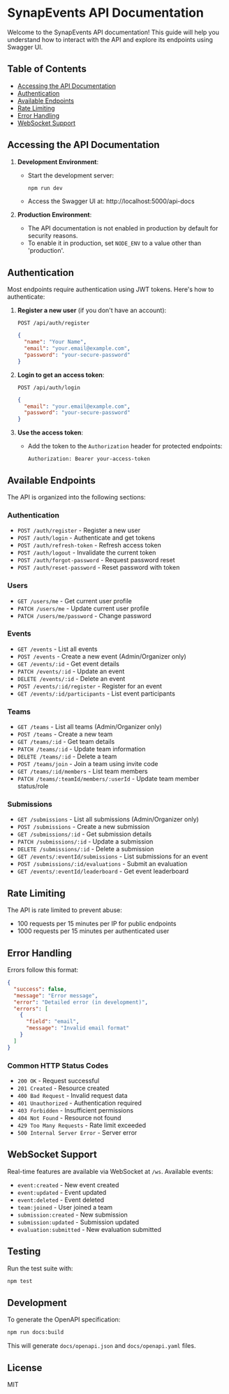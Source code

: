 # SynapEvents API Documentation

Welcome to the SynapEvents API documentation! This guide will help you understand how to interact with the API and explore its endpoints using Swagger UI.

## Table of Contents
- [Accessing the API Documentation](#accessing-the-api-documentation)
- [Authentication](#authentication)
- [Available Endpoints](#available-endpoints)
- [Rate Limiting](#rate-limiting)
- [Error Handling](#error-handling)
- [WebSocket Support](#websocket-support)

## Accessing the API Documentation

1. **Development Environment**:
   - Start the development server:
     ```bash
     npm run dev
     ```
   - Access the Swagger UI at: http://localhost:5000/api-docs

2. **Production Environment**:
   - The API documentation is not enabled in production by default for security reasons.
   - To enable it in production, set `NODE_ENV` to a value other than 'production'.

## Authentication

Most endpoints require authentication using JWT tokens. Here's how to authenticate:

1. **Register a new user** (if you don't have an account):
   ```http
   POST /api/auth/register
   ```
   ```json
   {
     "name": "Your Name",
     "email": "your.email@example.com",
     "password": "your-secure-password"
   }
   ```

2. **Login to get an access token**:
   ```http
   POST /api/auth/login
   ```
   ```json
   {
     "email": "your.email@example.com",
     "password": "your-secure-password"
   }
   ```

3. **Use the access token**:
   - Add the token to the `Authorization` header for protected endpoints:
     ```
     Authorization: Bearer your-access-token
     ```

## Available Endpoints

The API is organized into the following sections:

### Authentication
- `POST /auth/register` - Register a new user
- `POST /auth/login` - Authenticate and get tokens
- `POST /auth/refresh-token` - Refresh access token
- `POST /auth/logout` - Invalidate the current token
- `POST /auth/forgot-password` - Request password reset
- `POST /auth/reset-password` - Reset password with token

### Users
- `GET /users/me` - Get current user profile
- `PATCH /users/me` - Update current user profile
- `PATCH /users/me/password` - Change password

### Events
- `GET /events` - List all events
- `POST /events` - Create a new event (Admin/Organizer only)
- `GET /events/:id` - Get event details
- `PATCH /events/:id` - Update an event
- `DELETE /events/:id` - Delete an event
- `POST /events/:id/register` - Register for an event
- `GET /events/:id/participants` - List event participants

### Teams
- `GET /teams` - List all teams (Admin/Organizer only)
- `POST /teams` - Create a new team
- `GET /teams/:id` - Get team details
- `PATCH /teams/:id` - Update team information
- `DELETE /teams/:id` - Delete a team
- `POST /teams/join` - Join a team using invite code
- `GET /teams/:id/members` - List team members
- `PATCH /teams/:teamId/members/:userId` - Update team member status/role

### Submissions
- `GET /submissions` - List all submissions (Admin/Organizer only)
- `POST /submissions` - Create a new submission
- `GET /submissions/:id` - Get submission details
- `PATCH /submissions/:id` - Update a submission
- `DELETE /submissions/:id` - Delete a submission
- `GET /events/:eventId/submissions` - List submissions for an event
- `POST /submissions/:id/evaluations` - Submit an evaluation
- `GET /events/:eventId/leaderboard` - Get event leaderboard

## Rate Limiting

The API is rate limited to prevent abuse:
- 100 requests per 15 minutes per IP for public endpoints
- 1000 requests per 15 minutes per authenticated user

## Error Handling

Errors follow this format:
```json
{
  "success": false,
  "message": "Error message",
  "error": "Detailed error (in development)",
  "errors": [
    {
      "field": "email",
      "message": "Invalid email format"
    }
  ]
}
```

### Common HTTP Status Codes
- `200 OK` - Request successful
- `201 Created` - Resource created
- `400 Bad Request` - Invalid request data
- `401 Unauthorized` - Authentication required
- `403 Forbidden` - Insufficient permissions
- `404 Not Found` - Resource not found
- `429 Too Many Requests` - Rate limit exceeded
- `500 Internal Server Error` - Server error

## WebSocket Support

Real-time features are available via WebSocket at `/ws`. Available events:

- `event:created` - New event created
- `event:updated` - Event updated
- `event:deleted` - Event deleted
- `team:joined` - User joined a team
- `submission:created` - New submission
- `submission:updated` - Submission updated
- `evaluation:submitted` - New evaluation submitted

## Testing

Run the test suite with:
```bash
npm test
```

## Development

To generate the OpenAPI specification:
```bash
npm run docs:build
```
This will generate `docs/openapi.json` and `docs/openapi.yaml` files.

## License

MIT

